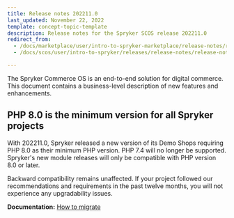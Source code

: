 ```yaml
---
title: Release notes 202211.0
last_updated: November 22, 2022
template: concept-topic-template
description: Release notes for the Spryker SCOS release 202211.0
redirect_from:  
  - /docs/marketplace/user/intro-to-spryker-marketplace/release-notes/release-notes-202211.0.html
  - /docs/scos/user/intro-to-spryker/releases/release-notes/release-notes-202211.0/release-notes-202211.0.html

---
```


The Spryker Commerce OS is an end-to-end solution for digital commerce. This document contains a business-level description of new features and enhancements.

## PHP 8.0 is the minimum version for all Spryker projects
With 202211.0, Spryker released a new version of its Demo Shops requiring PHP 8.0 as their minimum PHP version. PHP 7.4 will no longer be supported. Spryker's new module releases will only be compatible with PHP version 8.0 or later.

Backward compatibility remains unaffected. If your project followed our recommendations and requirements in the past twelve months, you will not experience any upgradability issues.

**Documentation:**
[How to migrate](/docs/about/all/whats-new/php8-as-a-minimum-version-for-all-spryker-projects.html#migration-steps)
